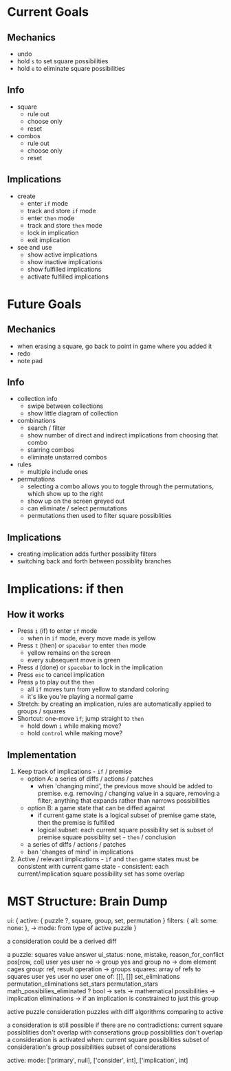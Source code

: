 # Current Goals

  ## Mechanics
  - undo
  - hold `s` to set square possibilities
  - hold `e` to eliminate square possibilities

  ## Info
  - square
    * rule out
    * choose only
    * reset
  - combos
    * rule out
    * choose only
    * reset

  ## Implications
  - create
    * enter `if` mode
    * track and store `if` mode
    * enter `then` mode
    * track and store `then` mode
    * lock in implication
    * exit implication
  - see and use
    * show active implications
    * show inactive implications
    * show fulfilled implications
    * activate fulfilled implications

# Future Goals

  ## Mechanics
  - when erasing a square, go back to point in game where you added it
  - redo
  - note pad

  ## Info
  - collection info
    * swipe between collections
    * show little diagram of collection
  - combinations
    * search / filter
    * show number of direct and indirect implications from choosing that combo
    * starring combos
    * eliminate unstarred combos
  - rules 
    * multiple include ones
  - permutations
    * selecting a combo allows you to toggle through the permutations, which show up to the right
    * show up on the screen greyed out
    * can eliminate / select permutations
    * permutations then used to filter square possiblities

  ## Implications
  - creating implication adds further possiblity filters
  - switching back and forth between possiblity branches





# Implications: if then
  ## How it works
  - Press `i` (if) to enter `if` mode
    * when in `if` mode, every move made is yellow
  - Press `t` (then) or `spacebar` to enter `then` mode
    * yellow remains on the screen
    * every subsequent move is green
  - Press `d` (done) or `spacebar` to lock in the implication
  - Press `esc` to cancel implication
  - Press `p` to play out the `then`
    * all `if` moves turn from yellow to standard coloring
    * it's like you're playing a normal game
  - Stretch: by creating an implication, rules are automatically applied to groups / squares
  - Shortcut: one-move `if`; jump straight to `then`
    * hold down `i` while making move?
    * hold `control` while making move?


  ## Implementation
  1. Keep track of implications
    - `if` / premise
      * option A: a series of diffs / actions / patches
        + when 'changing mind', the previous move should be added to premise. e.g. removing / changing value in a square, removing a filter; anything that expands rather than narrows possibilities
      * option B: a game state that can be diffed against
        + if current game state is a logical subset of premise game state, then the premise is fulfilled
        + logical subset: each current square possibility set is subset of premise square possiblity set
    - `then` / conclusion
      * a series of diffs / actions / patches
      * ban 'changes of mind' in implications
  2. Active / relevant implications
    - `if` and `then` game states must be consistent with current game state
    - consistent: each current/implication square possibility set has some overlap

# MST Structure: Brain Dump

ui: {
  active: {
    puzzle ?, square, group, set, permutation
  }
  filters: {
    all:
    some:
    none: 
  },
  -> mode: from type of active puzzle
}

a consideration could be a derived diff

a puzzle:
squares
value
answer
ui_status: none, mistake, reason_for_conflict
pos[row, col]
user yes
user no
  -> group yes and group no
    -> dom element
cages
group: ref,
  result
operation
  ->
  groups
squares: array of refs to squares
user yes
user no
user one of: [[], []]
set_eliminations
permutation_eliminations
set_stars
permutation_stars
math_possibilies_eliminated ? bool
  -> sets
  -> mathematical possibilities
    -> implication eliminations
      -> if an implication is constrained to just this group

active puzzle
consideration puzzles with diff algorithms comparing to active

a consideration is still possible if there are no contradictions:
current square possiblities don't overlap with conserations
group possibilities don't overlap
a consideration is activated when:
current square possiblities subset of consideration's
group possibilities subset of considerations

active:
mode: ['primary', null], ['consider', int], ['implication', int]